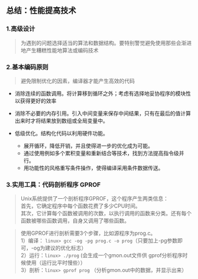 ## 总结：性能提高技术

### 1.高级设计

> 为遇到的问题选择适当的算法和数据结构。要特别警觉避免使用那些会渐进地产生糟糕性能地算法或编码技术

### 2.基本编码原则

> 避免限制优化的因素，编译器才能产生高效的代码

* 消除连续的函数调用。将计算移到循环之外；考虑有选择地妥协程序的模块性以获得更好的效率

* 消除不必要的内存引用。引入中间变量来保存中间结果，只有在最后的值计算出来时才将结果放到数组或全局变量中。

* 低级优化。结构化代码以利用硬件功能。
    - 展开循环，降低开销，并且使得进一步的优化成为可能。
    - 通过使用例如多个累积变量和重新结合等技术，找到方法提高指令级并行。
    - 用功能性的风格重写条件操作，使得编译采用条件数据传送。
    
    
### 3.实用工具：代码剖析程序 GPROF

> Unix系统提供了一个剖析程序GPROF，这个程序产生两类信息：  
  首先，它确定程序中每个函数花费了多少CPU时间。  
  其次，它计算每个函数被调用的次数，以执行调用的函数来分类。还有每个函数被哪些函数调用，自身又调用了哪些函数。

> 使用GPROF进行剖析需要3个步骤，比如源程序为prog.c。  
   1）编译： `linux> gcc -og -pg prog.c -o prog`（只要加上-pg参数即可，-og为建议的优化标志）  
   2）运行：`linux> ./prog` (会生成一个gmon.out文件供 gprof分析程序时候使用（运行比平时慢些））  
   3）剖析：`linux> gprof prog` （分析gmon.out中的数据，并显示出来）
